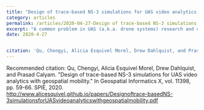 ```yaml
---
title: "Design of trace-based NS-3 simulations for UAS video analytics with geospatial mobility"
category: articles
permalink: /articles/2020-04-27-Design of trace-based NS-3 simulations for UAS video analytics with geospatial mobility/
excerpt: "A common problem in UAS (a.k.a. drone systems) research and development is the cost related to deploying and running realistic testbeds. Due to the constraints in safe operation, handling limited energy resources, and government regulation restrictions, UAS testbed building is time-consuming and not easily configurable for high-scale experiments."
date: 2020-4-27


citation: 'Qu, Chengyi, Alicia Esquivel Morel, Drew Dahlquist, and Prasad Calyam. "Design of trace-based NS-3 simulations for UAS video analytics with geospatial mobility." In Geospatial Informatics X, vol. 11398, pp. 59-66. SPIE, 2020. <a href='http://www.alicesquivel.github.io/papers/Designoftrace-basedNS-3simulationsforUASvideoanalyticswithgeospatialmobility.pdf'>Download PDF here</a>'
---
```


Recommended citation: Qu, Chengyi, Alicia Esquivel Morel, Drew Dahlquist, and Prasad Calyam. "Design of trace-based NS-3 simulations for UAS video analytics with geospatial mobility." In Geospatial Informatics X, vol. 11398, pp. 59-66. SPIE, 2020. http://www.alicesquivel.github.io/papers/Designoftrace-basedNS-3simulationsforUASvideoanalyticswithgeospatialmobility.pdf

